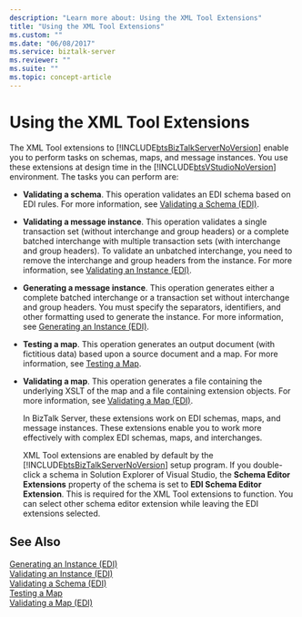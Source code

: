 ```yaml
---
description: "Learn more about: Using the XML Tool Extensions"
title: "Using the XML Tool Extensions"
ms.custom: ""
ms.date: "06/08/2017"
ms.service: biztalk-server
ms.reviewer: ""
ms.suite: ""
ms.topic: concept-article
---
```

# Using the XML Tool Extensions
The XML Tool extensions to [!INCLUDE[btsBizTalkServerNoVersion](../includes/btsbiztalkservernoversion-md.md)] enable you to perform tasks on schemas, maps, and message instances. You use these extensions at design time in the [!INCLUDE[btsVStudioNoVersion](../includes/btsvstudionoversion-md.md)] environment. The tasks you can perform are:  
  
- **Validating a schema**. This operation validates an EDI schema based on EDI rules. For more information, see [Validating a Schema (EDI)](../core/validating-a-schema-edi.md).  
  
- **Validating a message instance**. This operation validates a single transaction set (without interchange and group headers) or a complete batched interchange with multiple transaction sets (with interchange and group headers). To validate an unbatched interchange, you need to remove the interchange and group headers from the instance. For more information, see [Validating an Instance (EDI)](../core/validating-an-instance-edi.md).  
  
- **Generating a message instance**. This operation generates either a complete batched interchange or a transaction set without interchange and group headers. You must specify the separators, identifiers, and other formatting used to generate the instance. For more information, see [Generating an Instance (EDI)](../core/generating-an-instance-edi.md).  
  
- **Testing a map**. This operation generates an output document (with fictitious data) based upon a source document and a map. For more information, see [Testing a Map](../core/testing-a-map.md).  
  
- **Validating a map**. This operation generates a file containing the underlying XSLT of the map and a file containing extension objects. For more information, see [Validating a Map (EDI)](../core/validating-a-map-edi.md).  
  
  In BizTalk Server, these extensions work on EDI schemas, maps, and message instances. These extensions enable you to work more effectively with complex EDI schemas, maps, and interchanges.  
  
  XML Tool extensions are enabled by default by the [!INCLUDE[btsBizTalkServerNoVersion](../includes/btsbiztalkservernoversion-md.md)] setup program. If you double-click a schema in Solution Explorer of Visual Studio, the **Schema Editor Extensions** property of the schema is set to **EDI Schema Editor Extension**. This is required for the XML Tool extensions to function. You can select other schema editor extension while leaving the EDI extensions selected.  
  
## See Also  
 [Generating an Instance (EDI)](../core/generating-an-instance-edi.md)   
 [Validating an Instance (EDI)](../core/validating-an-instance-edi.md)   
 [Validating a Schema (EDI)](../core/validating-a-schema-edi.md)   
 [Testing a Map](../core/testing-a-map.md)   
 [Validating a Map (EDI)](../core/validating-a-map-edi.md)
